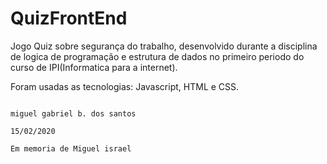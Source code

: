 # QuizFrontEnd

Jogo Quiz sobre segurança do trabalho, desenvolvido durante a disciplina de logica de programação e estrutura de dados no primeiro periodo do curso de IPI(Informatica para a internet).

Foram usadas as tecnologias: Javascript, HTML e CSS.

                                                                           miguel gabriel b. dos santos
                                                                           15/02/2020
                                                                           Em memoria de Miguel israel

